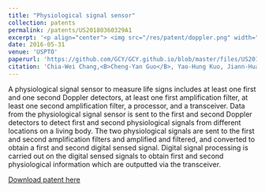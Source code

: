 ```yaml
---
title: "Physiological signal sensor"
collection: patents
permalink: /patents/US20180360329A1
excerpt: '<p align="center"> <img src="/res/patent/doppler.png" width="800" height="600"> </p> <p align="center"> <img src="/res/patent/ant.png" width="800" height="600"> </p>'
date: 2016-05-31
venue: 'USPTO'
paperurl: 'https://github.com/GCY/GCY.github.io/blob/master/files/US20180360329A1.pdf'
citation: 'Chia-Wei Chang,<B>Cheng-Yan Guo</B>, Yao-Hung Kuo, Jiann-Hua Wang, Chih-Hao Liu, Yao-Tsung Chang, Che-wei Chang, Dun-Yun Gao, Ming-hsun Hsu'
---
```

A physiological signal sensor to measure life signs includes at least one first and one second Doppler detectors, at least one first amplification filter, at least one second amplification filter, a processor, and a transceiver. Data from the physiological signal sensor is sent to the first and second Doppler detectors to detect first and second physiological signals from different locations on a living body. The two physiological signals are sent to the first and second amplification filters and amplified and filtered, and converted to obtain a first and second digital sensed signal. Digital signal processing is carried out on the digital sensed signals to obtain first and second physiological information which are outputted via the transceiver.

[Download patent here](https://github.com/GCY/GCY.github.io/blob/master/files/US20180360329A1.pdf)
